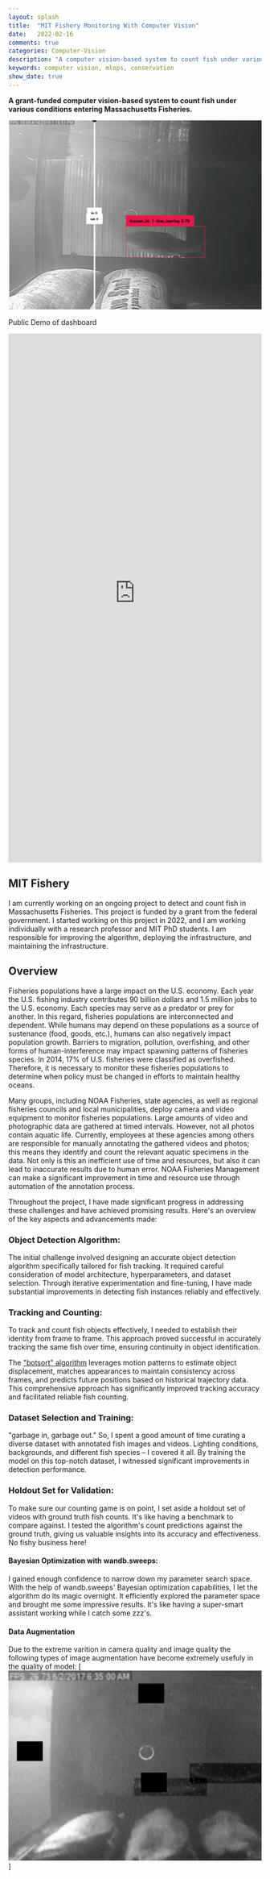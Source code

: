 ```yaml
---
layout: splash
title:  "MIT Fishery Monitoring With Computer Vision"
date:   2022-02-16
comments: true
categories: Computer-Vision
description: "A computer vision-based system to count fish under various conditions entering Massachusetts Fisheries."
keywords: computer vision, mlops, conservation
show_date: true
---
```


**A grant-funded computer vision-based system to count fish under various conditions entering Massachusetts Fisheries.**


[![Click to view video](/assets/images/mitfishery/annotated_counter.png)](https://youtu.be/3UxDNxzXF5U)


Public Demo of dashboard
<div style="display: flex; justify-content: center;">
  <iframe
    src="https://aus10powell-mit-fishery-app.hf.space"
    width="1100"
    height="1050"
    display="block"
     scrolling="yes"
      frameBorder="0"
       float="right"
  ></iframe>
</div>

## MIT Fishery 
I am currently working on an ongoing project to detect and count fish in Massachusetts Fisheries. This project is funded by a grant from the federal government. I started working on this project in 2022, and I am working individually with a research professor and MIT PhD students. I am responsible for improving the algorithm, deploying the infrastructure, and maintaining the infrastructure.

## Overview
Fisheries populations have a large impact on the U.S. economy. Each year the U.S. fishing industry contributes 90 billion dollars and 1.5 million jobs to the U.S. economy. Each species may serve as a predator or prey for another. In this regard, fisheries populations are interconnected and dependent. While humans may depend on these populations as a source of sustenance (food, goods, etc.), humans can also negatively impact population growth. Barriers to migration, pollution, overfishing, and other forms of human-interference may impact spawning patterns of fisheries species. In 2014, 17% of U.S. fisheries were classified as overfished. Therefore, it is necessary to monitor these fisheries populations to determine when policy must be changed in efforts to maintain healthy oceans.

Many groups, including NOAA Fisheries, state agencies, as well as regional fisheries councils and local municipalities, deploy camera and video equipment to monitor fisheries populations. Large amounts of video and photographic data are gathered at timed intervals. However, not all photos contain aquatic life. Currently, employees at these agencies among others are responsible for manually annotating the gathered videos and photos; this means they identify and count the relevant aquatic specimens in the data. Not only is this an inefficient use of time and resources, but also it can lead to inaccurate results due to human error. NOAA Fisheries Management can make a significant improvement in time and resource use through automation of the annotation process.


Throughout the project, I have made significant progress in addressing these challenges and have achieved promising results. Here's an overview of the key aspects and advancements made:

### Object Detection Algorithm:
The initial challenge involved designing an accurate object detection algorithm specifically tailored for fish tracking. It required careful consideration of model architecture, hyperparameters, and dataset selection. Through iterative experimentation and fine-tuning, I have made substantial improvements in detecting fish instances reliably and effectively.

### Tracking and Counting:
To track and count fish objects effectively, I needed to establish their identity from frame to frame. This approach proved successful in accurately tracking the same fish over time, ensuring continuity in object identification.

The ["botsort" algorithm](https://arxiv.org/abs/2206.14651) leverages motion patterns to estimate object displacement, matches appearances to maintain consistency across frames, and predicts future positions based on historical trajectory data. This comprehensive approach has significantly improved tracking accuracy and facilitated reliable fish counting.

### Dataset Selection and Training:
"garbage in, garbage out." So, I spent a good amount of time curating a diverse dataset with annotated fish images and videos. Lighting conditions, backgrounds, and different fish species – I covered it all. By training the model on this top-notch dataset, I witnessed significant improvements in detection performance.

### Holdout Set for Validation:
To make sure our counting game is on point, I set aside a holdout set of videos with ground truth fish counts. It's like having a benchmark to compare against. I tested the algorithm's count predictions against the ground truth, giving us valuable insights into its accuracy and effectiveness. No fishy business here!

#### Bayesian Optimization with wandb.sweeps:
I gained enough confidence to narrow down my parameter search space. With the help of wandb.sweeps' Bayesian optimization capabilities, I let the algorithm do its magic overnight. It efficiently explored the parameter space and brought me some impressive results. It's like having a super-smart assistant working while I catch some zzz's.

#### Data Augmentation
Due to the extreme varition in camera quality and image quality the following types of image augmentation have become extremely usefuly in the quality of model:
[![Click to view video](/assets/images/mitfishery/example_augmentation.png)]


